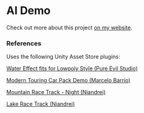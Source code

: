# AI Demo
Check out more about this project [on my website](http://www.jonathan-kings.com/portfolio/?page=portfolio&project=ai).

### References
Uses the following Unity Asset Store plugins:

[Water Effect fits for Lowpoly Style (Pure Evil Studio)](https://assetstore.unity.com/packages/vfx/shaders/water-effect-fits-for-lowpoly-style-87810)

[Modern Touring Car Pack Demo (Marcelo Barrio)](https://assetstore.unity.com/packages/3d/vehicles/land/modern-touring-car-pack-demo-132820)

[Mountain Race Track - Night (Niandrei)](https://assetstore.unity.com/packages/3d/environments/roadways/mountain-race-track-night-68199)

[Lake Race Track (Niandrei)](https://assetstore.unity.com/packages/3d/environments/roadways/lake-race-track-55908)
